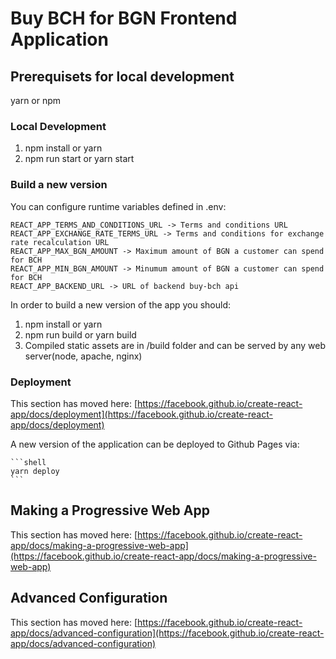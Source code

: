 # Buy BCH for BGN Frontend Application

## Prerequisets for local development

yarn or npm

### Local Development

1. npm install or yarn
2. npm run start or yarn start

### Build a new version

You can configure runtime variables defined in .env:

    REACT_APP_TERMS_AND_CONDITIONS_URL -> Terms and conditions URL
    REACT_APP_EXCHANGE_RATE_TERMS_URL -> Terms and conditions for exchange rate recalculation URL
    REACT_APP_MAX_BGN_AMOUNT -> Maximum amount of BGN a customer can spend for BCH
    REACT_APP_MIN_BGN_AMOUNT -> Minumum amount of BGN a customer can spend for BCH
    REACT_APP_BACKEND_URL -> URL of backend buy-bch api

In order to build a new version of the app you should:

1. npm install or yarn
2. npm run build or yarn build
3. Compiled static assets are in /build folder and can be served by any web server(node, apache, nginx)

### Deployment

This section has moved here: [https://facebook.github.io/create-react-app/docs/deployment](https://facebook.github.io/create-react-app/docs/deployment)

A new version of the application can be deployed to Github Pages via:

    ```shell
    yarn deploy
    ```

## Making a Progressive Web App

This section has moved here: [https://facebook.github.io/create-react-app/docs/making-a-progressive-web-app](https://facebook.github.io/create-react-app/docs/making-a-progressive-web-app)

## Advanced Configuration

This section has moved here: [https://facebook.github.io/create-react-app/docs/advanced-configuration](https://facebook.github.io/create-react-app/docs/advanced-configuration)
